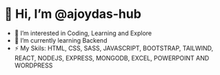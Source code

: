 # 👋 Hi, I’m @ajoydas-hub
- 👀 I’m interested in Coding, Learning and Explore
- 🌱 I’m currently learning Backend
- ⚡ My Skils: HTML, CSS, SASS, JAVASCRIPT, BOOTSTRAP, TAILWIND, REACT, NODEJS, EXPRESS, MONGODB, EXCEL, POWERPOINT AND WORDPRESS

<!---
ajoydas-hub/ajoydas-hub is a ✨ special ✨ repository because its `README.md` (this file) appears on your GitHub profile.
You can click the Preview link to take a look at your changes.
--->
